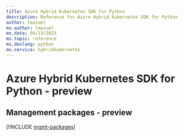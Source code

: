 ```yaml
---
title: Azure Hybrid Kubernetes SDK for Python
description: Reference for Azure Hybrid Kubernetes SDK for Python
author: lmazuel
ms.author: lmazuel
ms.data: 04/13/2023
ms.topic: reference
ms.devlang: python
ms.service: hybridkubernetes
---
```

# Azure Hybrid Kubernetes SDK for Python - preview

## Management packages - preview
[!INCLUDE [mgmt-packages](hybrid-kubernetes-mgmt-index.md)]